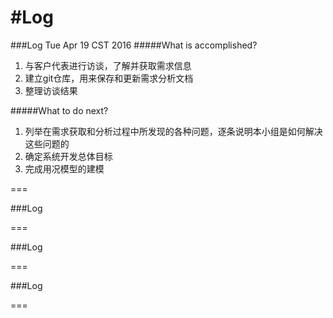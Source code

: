 #Log
===

###Log Tue Apr 19 CST 2016
#####What is accomplished?
1. 与客户代表进行访谈，了解并获取需求信息
2. 建立git仓库，用来保存和更新需求分析文档
3. 整理访谈结果

#####What to do next?
1. 列举在需求获取和分析过程中所发现的各种问题，逐条说明本小组是如何解决这些问题的
2. 确定系统开发总体目标
3. 完成用况模型的建模

===

###Log 

===

###Log

===

###Log

===